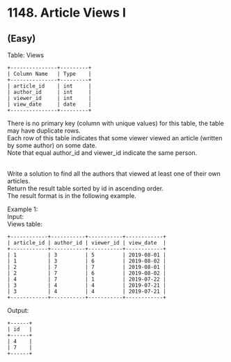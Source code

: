 # 1148. Article Views I
## (Easy)

Table: Views
```
+---------------+---------+
| Column Name   | Type    |
+---------------+---------+
| article_id    | int     |
| author_id     | int     |
| viewer_id     | int     |
| view_date     | date    |
+---------------+---------+
```
There is no primary key (column with unique values) for this table, the table may have duplicate rows. <br>
Each row of this table indicates that some viewer viewed an article (written by some author) on some date. <br>
Note that equal author_id and viewer_id indicate the same person. <br>
 
<br>
Write a solution to find all the authors that viewed at least one of their own articles.
<br>
Return the result table sorted by id in ascending order.
<br>
The result format is in the following example.
<br>
 

Example 1: <br>
Input: <br>
Views table:
```
+------------+-----------+-----------+------------+
| article_id | author_id | viewer_id | view_date  |
+------------+-----------+-----------+------------+
| 1          | 3         | 5         | 2019-08-01 |
| 1          | 3         | 6         | 2019-08-02 |
| 2          | 7         | 7         | 2019-08-01 |
| 2          | 7         | 6         | 2019-08-02 |
| 4          | 7         | 1         | 2019-07-22 |
| 3          | 4         | 4         | 2019-07-21 |
| 3          | 4         | 4         | 2019-07-21 |
+------------+-----------+-----------+------------+
```
Output: 
```
+------+
| id   |
+------+
| 4    |
| 7    |
+------+
```